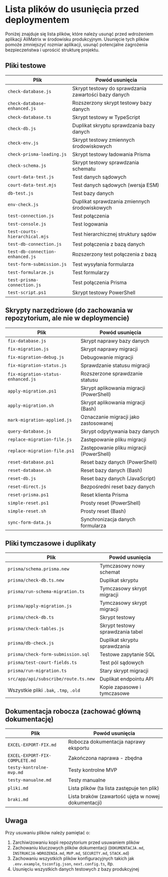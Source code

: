 # Lista plików do usunięcia przed deploymentem

Poniżej znajduje się lista plików, które należy usunąć przed wdrożeniem aplikacji AliMatrix w środowisku produkcyjnym. Usunięcie tych plików pomoże zmniejszyć rozmiar aplikacji, usunąć potencjalne zagrożenia bezpieczeństwa i uprościć strukturę projektu.

## Pliki testowe

| Plik                             | Powód usunięcia                                      |
| -------------------------------- | ---------------------------------------------------- |
| `check-database.js`              | Skrypt testowy do sprawdzania zawartości bazy danych |
| `check-database-enhanced.js`     | Rozszerzony skrypt testowy bazy danych               |
| `check-database.ts`              | Skrypt testowy w TypeScript                          |
| `check-db.js`                    | Duplikat skryptu sprawdzania bazy danych             |
| `check-env.js`                   | Skrypt testowy zmiennych środowiskowych              |
| `check-prisma-loading.js`        | Skrypt testowy ładowania Prisma                      |
| `check-schema.js`                | Skrypt testowy sprawdzania schematu                  |
| `court-data-test.js`             | Test danych sądowych                                 |
| `court-data-test.mjs`            | Test danych sądowych (wersja ESM)                    |
| `db-test.js`                     | Test bazy danych                                     |
| `env-check.js`                   | Duplikat sprawdzania zmiennych środowiskowych        |
| `test-connection.js`             | Test połączenia                                      |
| `test-console.js`                | Test logowania                                       |
| `test-courts-hierarchical.mjs`   | Test hierarchicznej struktury sądów                  |
| `test-db-connection.js`          | Test połączenia z bazą danych                        |
| `test-db-connection-enhanced.js` | Rozszerzony test połączenia z bazą                   |
| `test-form-submission.js`        | Test wysyłania formularza                            |
| `test-formularze.js`             | Test formularzy                                      |
| `test-prisma-connection.js`      | Test połączenia Prisma                               |
| `test-script.ps1`                | Skrypt testowy PowerShell                            |

## Skrypty narzędziowe (do zachowania w repozytorium, ale nie w deploymencie)

| Plik                               | Powód usunięcia                          |
| ---------------------------------- | ---------------------------------------- |
| `fix-database.js`                  | Skrypt naprawy bazy danych               |
| `fix-migration.js`                 | Skrypt naprawy migracji                  |
| `fix-migration-debug.js`           | Debugowanie migracji                     |
| `fix-migration-status.js`          | Sprawdzanie statusu migracji             |
| `fix-migration-status-enhanced.js` | Rozszerzone sprawdzanie statusu          |
| `apply-migration.ps1`              | Skrypt aplikowania migracji (PowerShell) |
| `apply-migration.sh`               | Skrypt aplikowania migracji (Bash)       |
| `mark-migration-applied.js`        | Oznaczanie migracji jako zastosowanej    |
| `query-database.js`                | Skrypt odpytywania bazy danych           |
| `replace-migration-file.js`        | Zastępowanie pliku migracji              |
| `replace-migration-file.ps1`       | Zastępowanie pliku migracji (PowerShell) |
| `reset-database.ps1`               | Reset bazy danych (PowerShell)           |
| `reset-database.sh`                | Reset bazy danych (Bash)                 |
| `reset-db.js`                      | Reset bazy danych (JavaScript)           |
| `reset-direct.js`                  | Bezpośredni reset bazy danych            |
| `reset-prisma.ps1`                 | Reset klienta Prisma                     |
| `simple-reset.ps1`                 | Prosty reset (PowerShell)                |
| `simple-reset.sh`                  | Prosty reset (Bash)                      |
| `sync-form-data.js`                | Synchronizacja danych formularza         |

## Pliki tymczasowe i duplikaty

| Plik                                   | Powód usunięcia                  |
| -------------------------------------- | -------------------------------- |
| `prisma/schema.prisma.new`             | Tymczasowy nowy schemat          |
| `prisma/check-db.ts.new`               | Duplikat skryptu                 |
| `prisma/run-schema-migration.ts`       | Tymczasowy skrypt migracji       |
| `prisma/apply-migration.js`            | Tymczasowy skrypt migracji       |
| `prisma/check-db.ts`                   | Skrypt testowy                   |
| `prisma/check-tables.js`               | Skrypt testowy sprawdzania tabel |
| `prisma/db-check.js`                   | Duplikat skryptu sprawdzania     |
| `prisma/check-form-submission.sql`     | Testowe zapytanie SQL            |
| `prisma/test-court-fields.ts`          | Test pól sądowych                |
| `prisma/run-migration.ts`              | Stary skrypt migracji            |
| `src/app/api/subscribe/route.ts.new`   | Duplikat endpointu API           |
| Wszystkie pliki `.bak`, `.tmp`, `.old` | Kopie zapasowe i tymczasowe      |

## Dokumentacja robocza (zachować główną dokumentację)

| Plik                           | Powód usunięcia                                     |
| ------------------------------ | --------------------------------------------------- |
| `EXCEL-EXPORT-FIX.md`          | Robocza dokumentacja naprawy eksportu               |
| `EXCEL-EXPORT-FIX-COMPLETE.md` | Zakończona naprawa - zbędna                         |
| `testy-kontrolne-mvp.md`       | Testy kontrolne MVP                                 |
| `testy-manualne.md`            | Testy manualne                                      |
| `pliki.md`                     | Lista plików (ta lista zastępuje ten plik)          |
| `braki.md`                     | Lista braków (zawartość ujęta w nowej dokumentacji) |

## Uwaga

Przy usuwaniu plików należy pamiętać o:

1. Zarchiwizowaniu kopii repozytorium przed usuwaniem plików
2. Zachowaniu kluczowych plików dokumentacji (`DOKUMENTACJA.md`, `INSTRUKCJA-WDROZENIA.md`, `MVP.md`, `SECURITY.md`, `STACK.md`)
3. Zachowaniu wszystkich plików konfiguracyjnych takich jak `.env.example`, `tsconfig.json`, `next.config.ts`, itp.
4. Usunięciu wszystkich danych testowych z bazy produkcyjnej
